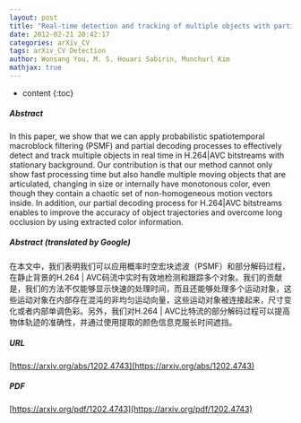 ```yaml
---
layout: post
title: "Real-time detection and tracking of multiple objects with partial decoding in H.264/AVC bitstream domain"
date: 2012-02-21 20:42:17
categories: arXiv_CV
tags: arXiv_CV Detection
author: Wonsang You, M. S. Houari Sabirin, Munchurl Kim
mathjax: true
---
```


* content
{:toc}

##### Abstract
In this paper, we show that we can apply probabilistic spatiotemporal macroblock filtering (PSMF) and partial decoding processes to effectively detect and track multiple objects in real time in H.264|AVC bitstreams with stationary background. Our contribution is that our method cannot only show fast processing time but also handle multiple moving objects that are articulated, changing in size or internally have monotonous color, even though they contain a chaotic set of non-homogeneous motion vectors inside. In addition, our partial decoding process for H.264|AVC bitstreams enables to improve the accuracy of object trajectories and overcome long occlusion by using extracted color information.

##### Abstract (translated by Google)
在本文中，我们表明我们可以应用概率时空宏块滤波（PSMF）和部分解码过程，在静止背景的H.264 | AVC码流中实时有效地检测和跟踪多个对象。我们的贡献是，我们的方法不仅能够显示快速的处理时间，而且还能够处理多个运动对象，这些运动对象在内部存在混沌的非均匀运动向量，这些运动对象被连接起来，尺寸变化或者内部单调色彩。另外，我们对H.264 | AVC比特流的部分解码过程可以提高物体轨迹的准确性，并通过使用提取的颜色信息克服长时间遮挡。

##### URL
[https://arxiv.org/abs/1202.4743](https://arxiv.org/abs/1202.4743)

##### PDF
[https://arxiv.org/pdf/1202.4743](https://arxiv.org/pdf/1202.4743)

